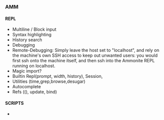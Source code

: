 ### AMM

####  REPL
- Multiline / Block input
- Syntax highlighting
- History search
- Debugging
- Remote-Debugging: Simply leave the host set to "localhost", and rely on the machine's own SSH access to keep out unwanted users: you would first ssh onto the machine itself, and then ssh into the Ammonite REPL running on localhost.
- Magic import?
- Builtin Repl(prompt, width, history), Session,
- Utilities (time,grep,browse,desugar)
- Autocomplete
- Refs ((), update, bind)

####  SCRIPTS
-
